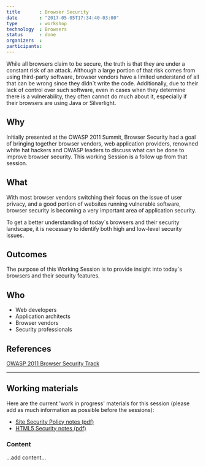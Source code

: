 ```yaml
---
title       : Browser Security
date	    : "2017-05-05T17:34:40-03:00"
type        : workshop
technology  : Browsers
status      : done
organizers  :
participants:
---
```


While all browsers claim to be secure, the truth is that they are under a constant risk of an attack. Although a large portion of that risk comes from using third-party software, browser vendors have a limited understand of all that can be wrong since they didn´t write the code. Additionally, due to their lack of control over such software, even in cases when they determine there is a vulnerability, they often cannot do much about it, especially if their browsers are using Java or Silverlight.

## Why

Initially presented at the OWASP 2011 Summit, Browser Security had a goal of bringing together browser vendors, web application providers, renowned white hat hackers and OWASP leaders to discuss what can be done to improve browser security.
This working Session is a follow up from that session.

## What
With most browser vendors switching their focus on the issue of user privacy, and a good portion of websites running vulnerable software, browser security is becoming a very important area of application security. 

To get a better understanding of today´s browsers and their security landscape, it is necessary to identify both high and low-level security issues. 


## Outcomes

The purpose of this Working Session is to provide insight into today´s browsers and their security features.

## Who

- Web developers
- Application architects
- Browser vendors
- Security professionals

## References

<a href="https://www.owasp.org/index.php/Category:Summit_2011_Browser_Security_Track">OWASP 2011 Browser Security Track</a>

--- 

## Working materials

Here are the current 'work in progress' materials for this session (please add as much information as possible before the sessions):

- <a href="http://www.owasp.org/images/6/6d/OWASPSummit2011SiteSecurityPolicyBrowserSecurityTrack.pdf">Site Security Policy notes (pdf)</a>
- <a href="http://www.owasp.org/images/c/cd/OWASPSummit2011HTML5SecurityBrowserSecurityTrack.pdf">HTML5 Security notes (pdf)</a>

### Content

...add content...
